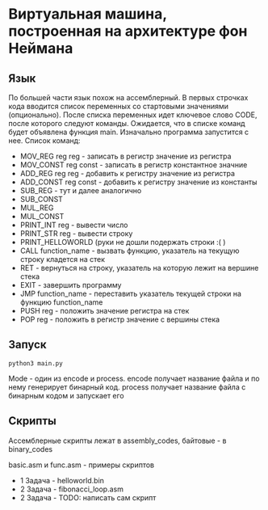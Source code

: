 # Виртуальная машина, построенная на архитектуре фон Неймана

## Язык
По большей части язык похож на ассемблерный. В первых строчках кода вводится список переменных со стартовыми значениями (опционально). После списка переменных идет ключевое слово CODE, после которого следуют команды. Ожидается, что в списке команд будет объявлена функция main. Изначально программа запустится с нее. Список команд:
* MOV_REG reg reg - записать в регистр значение из регистра
* MOV_CONST reg const - записать в регистр константное значние
* ADD_REG reg reg - добавить к регистру значение из регистра
* ADD_CONST reg const - добавить к регистру значение из константы
* SUB_REG - тут и далее аналогично
* SUB_CONST
* MUL_REG
* MUL_CONST
* PRINT_INT reg - вывести число
* PRINT_STR reg - вывести строку
* PRINT_HELLOWORLD (руки не дошли подержать строки :( )
* CALL function_name - вызвать функцию, указатель на текущую строку кладется на стек
* RET - вернуться на строку, указатель на которую лежит на вершине стека
* EXIT - завершить программу
* JMP function_name - переставить указатель текущей строки на функцию function_name
* PUSH reg - положить значение регистра на стек
* POP reg - положить в регистр значение с вершины стека

## Запуск

```python3
python3 main.py
```

Mode - один из encode и process. encode получает название файла и по нему генерирует бинарный код. process получает название файла с бинарным кодом и запускает его

## Скрипты

Ассемблерные скрипты лежат в assembly_codes, байтовые - в binary_codes

basic.asm и func.asm - примеры скриптов

* 1 Задача - helloworld.bin
* 2 Задача - fibonacci_loop.asm
* 2 Задача - TODO: написать сам скрипт